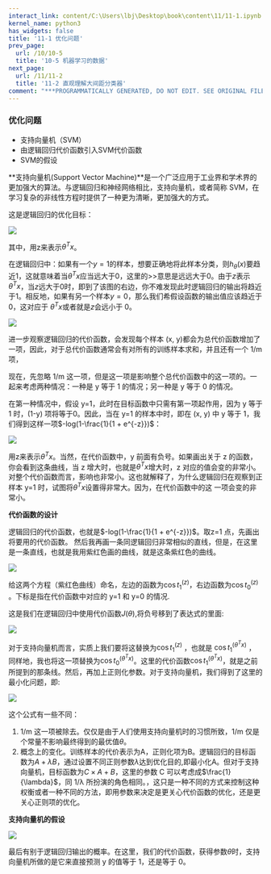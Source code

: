 ```yaml
---
interact_link: content/C:\Users\lbj\Desktop\book\content\11/11-1.ipynb
kernel_name: python3
has_widgets: false
title: '11-1 优化问题'
prev_page:
  url: /10/10-5 
  title: '10-5 机器学习的数据'
next_page:
  url: /11/11-2
  title: '11-2 直观理解大间距分类器'
comment: "***PROGRAMMATICALLY GENERATED, DO NOT EDIT. SEE ORIGINAL FILES IN /content***"
---
```


### 优化问题


+ 支持向量机（SVM）
+ 由逻辑回归代价函数引入SVM代价函数
+ SVM的假设

**支持向量机(Support Vector Machine)**是一个广泛应用于工业界和学术界的更加强大的算法。与逻辑回归和神经网络相比，支持向量机，或者简称 SVM，在学习复杂的非线性方程时提供了一种更为清晰，更加强大的方式。

这是逻辑回归的优化目标：

![](https://i.loli.net/2018/12/02/5c02b4f2ab907.png)

其中，用z来表示$\theta^Tx$。

在逻辑回归中：如果有一个$y=1$的样本，想要正确地将此样本分类，则$h_\theta(x)$要趋近1，这就意味着当$\theta^Tx$应当远大于$0$，这里的>>意思是远远大于$0$。由于$z$表示$\theta^Tx$，当$z$远大于$0$时，即到了该图的右边，你不难发现此时逻辑回归的输出将趋近于$1$。相反地，如果有另一个样本$y=0$，那么我们希假设函数的输出值应该趋近于$0$，这对应于 $\theta^Tx$或者就是$z$会远小于 0。

![](https://i.loli.net/2018/12/02/5c02b83277c8e.png)

进一步观察逻辑回归的代价函数，会发现每个样本 (x, y)都会为总代价函数增加了一项，因此，对于总代价函数通常会有对所有的训练样本求和，并且还有一个 1/m 项，

现在，先忽略 1/m 这一项，但是这一项是影响整个总代价函数中的这一项的。一起来考虑两种情况：一种是 y 等于 1 的情况；另一种是 y 等于 0 的情况。

在第一种情况中，假设 y=1，此时在目标函数中只需有第一项起作用，因为 y 等于 1 时，(1-y) 项将等于0。因此，当在 y=1 的样本中时，即在 (x, y) 中 y 等于 1，我们得到这样一项$-log(1-\frac{1}{1 + e^{-z}})$：

![](https://i.loli.net/2018/12/02/5c02b85801406.png)

用z来表示$\theta^Tx$。当然，在代价函数中，y 前面有负号。如果画出关于 z 的函数，你会看到这条曲线，当 z 增大时，也就是$\theta^Tx$增大时，z 对应的值会变的非常小。对整个代价函数而言，影响也非常小。这也就解释了，为什么逻辑回归在观察到正样本 y=1 时，试图将$\theta^Tx$设置得非常大。因为，在代价函数中的这
一项会变的非常小。

**代价函数的设计</span>**  

逻辑回归的代价函数，也就是$-log(1-\frac{1}{1 + e^{-z}})$。取z=1 点，先画出将要用的代价函数。 然后我再画一条同逻辑回归非常相似的直线，但是，在这里是一条直线，也就是我用紫红色画的曲线，就是这条紫红色的曲线。

![](https://i.loli.net/2018/12/02/5c03901d42547.png)

给这两个方程（紫红色曲线）命名，左边的函数为$\cos t^{(z)}_1$，右边函数为$\cos t^{(z)}_0$ 。下标是指在代价函数中对应的 y=1 和 y=0 的情况.


这是我们在逻辑回归中使用代价函数$J(\theta)$,将负号移到了表达式的里面:

![](https://i.loli.net/2018/12/02/5c038f08b8686.png)

对于支持向量机而言，实质上我们要将这替换为$\cos t^{(z)}_1$ ，也就是 $\cos t^{(\theta^Tx)}_1$ ，同样地，我也将这一项替换为$\cos t^{(\theta^Tx)}_0$。这里的代价函数$\cos t^{(\theta^Tx)}_1$，就是之前所提到的那条线。然后，再加上正则化参数。对于支持向量机，我们得到了这里的最小化问题，即:

![](https://i.loli.net/2018/12/02/5c0390be5e9d9.png)
 
这个公式有一些不同：
1. 1/m 这一项被除去。仅仅是由于人们使用支持向量机时的习惯所致，1/m 仅是个常量不影响最终得到的最优值$\theta$。
2. 概念上的变化。训练样本的代价表示为A，正则化项为B。逻辑回归的目标函数为$A+\lambda B$，通过设置不同正则参数$\lambda$达到优化目的,即最小化A。但对于支持向量机，目标函数为$C×A+B$，这里的参数 C 可以考虑成$\frac{1}{\lambda}$，同 1/λ 所扮演的角色相同。，这只是一种不同的方式来控制这种权衡或者一种不同的方法，即用参数来决定是更关心代价函数的优化，还是更关心正则项的优化。

**支持向量机的假设**   

![](https://i.loli.net/2018/12/02/5c03936fa46d1.png)

 
最后有别于逻辑回归输出的概率。在这里，我们的代价函数，获得参数$\theta$时，支持向量机所做的是它来直接预测 y 的值等于 1，还是等于 0。
